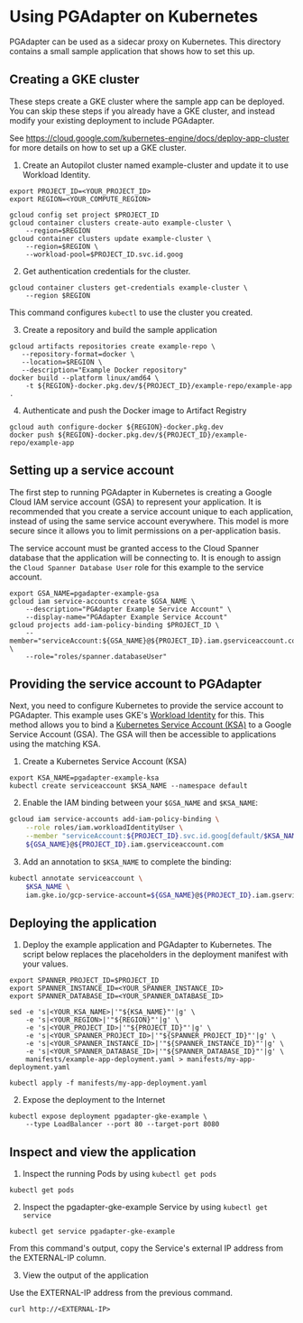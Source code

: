 # Using PGAdapter on Kubernetes

PGAdapter can be used as a sidecar proxy on Kubernetes. This directory contains a small sample
application that shows how to set this up.

## Creating a GKE cluster

These steps create a GKE cluster where the sample app can be deployed. You can skip these
steps if you already have a GKE cluster, and instead modify your existing deployment to
include PGAdapter.

See https://cloud.google.com/kubernetes-engine/docs/deploy-app-cluster for more details on
how to set up a GKE cluster.

1. Create an Autopilot cluster named example-cluster and update it to use Workload Identity.

```shell
export PROJECT_ID=<YOUR_PROJECT_ID>
export REGION=<YOUR_COMPUTE_REGION>

gcloud config set project $PROJECT_ID
gcloud container clusters create-auto example-cluster \
    --region=$REGION
gcloud container clusters update example-cluster \
    --region=$REGION \
    --workload-pool=$PROJECT_ID.svc.id.goog
```

2. Get authentication credentials for the cluster.

```shell
gcloud container clusters get-credentials example-cluster \
    --region $REGION
```

This command configures `kubectl` to use the cluster you created.

3. Create a repository and build the sample application

```shell
gcloud artifacts repositories create example-repo \
   --repository-format=docker \
   --location=$REGION \
   --description="Example Docker repository"
docker build --platform linux/amd64 \
    -t ${REGION}-docker.pkg.dev/${PROJECT_ID}/example-repo/example-app .
```

4. Authenticate and push the Docker image to Artifact Registry

```shell
gcloud auth configure-docker ${REGION}-docker.pkg.dev
docker push ${REGION}-docker.pkg.dev/${PROJECT_ID}/example-repo/example-app
```

## Setting up a service account

The first step to running PGAdapter in Kubernetes is creating a Google Cloud IAM
service account (GSA) to represent your application. It is recommended that you create
a service account unique to each application, instead of using the same service
account everywhere. This model is more secure since it allows you to limit
permissions on a per-application basis.

The service account must be granted access to the Cloud Spanner database that the
application will be connecting to. It is enough to assign the `Cloud Spanner Database User`
role for this example to the service account.

```shell
export GSA_NAME=pgadapter-example-gsa
gcloud iam service-accounts create $GSA_NAME \
    --description="PGAdapter Example Service Account" \
    --display-name="PGAdapter Example Service Account"
gcloud projects add-iam-policy-binding $PROJECT_ID \
    --member="serviceAccount:${GSA_NAME}@${PROJECT_ID}.iam.gserviceaccount.com" \
    --role="roles/spanner.databaseUser"
```

## Providing the service account to PGAdapter

Next, you need to configure Kubernetes to provide the service account to PGAdapter.
This example uses GKE's [Workload Identity](https://cloud.google.com/kubernetes-engine/docs/how-to/workload-identity)
for this.  This method allows you to bind a [Kubernetes Service Account (KSA)](https://kubernetes.io/docs/tasks/configure-pod-container/configure-service-account/)
to a Google Service Account (GSA). The GSA will then be accessible to applications
using the matching KSA.

1. Create a Kubernetes Service Account (KSA)

```shell
export KSA_NAME=pgadapter-example-ksa
kubectl create serviceaccount $KSA_NAME --namespace default
```

2. Enable the IAM binding between your `$GSA_NAME` and `$KSA_NAME`:

```sh
gcloud iam service-accounts add-iam-policy-binding \
    --role roles/iam.workloadIdentityUser \
    --member "serviceAccount:${PROJECT_ID}.svc.id.goog[default/$KSA_NAME]" \
    ${GSA_NAME}@${PROJECT_ID}.iam.gserviceaccount.com
```

3. Add an annotation to `$KSA_NAME` to complete the binding:

```sh
kubectl annotate serviceaccount \
    $KSA_NAME \
    iam.gke.io/gcp-service-account=${GSA_NAME}@${PROJECT_ID}.iam.gserviceaccount.com
```

## Deploying the application

1. Deploy the example application and PGAdapter to Kubernetes. The script below replaces the
   placeholders in the deployment manifest with your values.

```shell
export SPANNER_PROJECT_ID=$PROJECT_ID
export SPANNER_INSTANCE_ID=<YOUR_SPANNER_INSTANCE_ID>
export SPANNER_DATABASE_ID=<YOUR_SPANNER_DATABASE_ID>

sed -e 's|<YOUR_KSA_NAME>|'"${KSA_NAME}"'|g' \
    -e 's|<YOUR_REGION>|'"${REGION}"'|g' \
    -e 's|<YOUR_PROJECT_ID>|'"${PROJECT_ID}"'|g' \
    -e 's|<YOUR_SPANNER_PROJECT_ID>|'"${SPANNER_PROJECT_ID}"'|g' \
    -e 's|<YOUR_SPANNER_INSTANCE_ID>|'"${SPANNER_INSTANCE_ID}"'|g' \
    -e 's|<YOUR_SPANNER_DATABASE_ID>|'"${SPANNER_DATABASE_ID}"'|g' \
    manifests/example-app-deployment.yaml > manifests/my-app-deployment.yaml

kubectl apply -f manifests/my-app-deployment.yaml
```

2. Expose the deployment to the Internet

```shell
kubectl expose deployment pgadapter-gke-example \
    --type LoadBalancer --port 80 --target-port 8080
```

## Inspect and view the application

1. Inspect the running Pods by using `kubectl get pods`

```shell
kubectl get pods
```

2. Inspect the pgadapter-gke-example Service by using `kubectl get service`

```shell
kubectl get service pgadapter-gke-example
```

From this command's output, copy the Service's external IP address from the EXTERNAL-IP column.

3. View the output of the application

Use the EXTERNAL-IP address from the previous command.

```shell
curl http://<EXTERNAL-IP>
```
